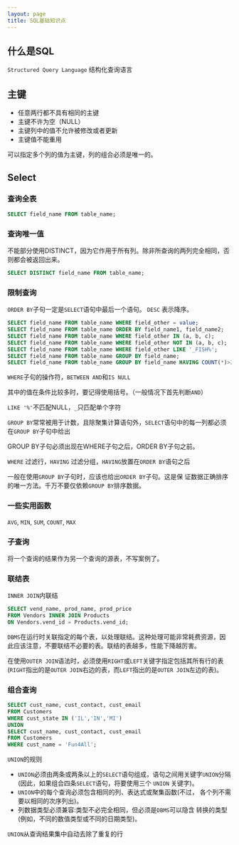 ```yaml
---
layout: page
title: SQL基础知识点
---
```



## 什么是SQL

`Structured Query Language` 结构化查询语言

## 主键

* 任意两行都不具有相同的主键
* 主键不许为空（NULL）
* 主键列中的值不允许被修改或者更新
* 主键值不能重用

可以指定多个列的值为主键，列的组合必须是唯一的。

## Select

### 查询全表

```SQL
SELECT field_name FROM table_name;
```

### 查询唯一值
不能部分使用DISTINCT，因为它作用于所有列。除非所查询的两列完全相同，否则都会被返回出来。
```SQL
SELECT DISTINCT field_name FROM table_name;
```

### 限制查询

`ORDER BY`子句一定是`SELECT`语句中最后一个语句。
`DESC` 表示降序。


```SQL
SELECT field_name FROM table_name WHERE field_other = value;
SELECT field_name FROM table_name ORDER BY field_name1, field_name2;
SELECT field_name FROM table_name WHERE field_other IN (a, b, c);
SELECT field_name FROM table_name WHERE field_other NOT IN (a, b, c);
SELECT field_name FROM table_name WHERE field_other LIKE '_FISH%';
SELECT field_name FROM table_name GROUP BY field_name;
SELECT field_name FROM table_name GROUP BY field_name HAVING COUNT(*)>2;
```
`WHERE`子句的操作符，`BETWEEN AND`和`IS NULL`

其中的值在条件比较多时，要记得使用括号。（一般情况下首先判断`AND`）

`LIKE '%'`不匹配NULL，`_`只匹配单个字符

`GROUP BY`常常被用于计数，且除聚集计算语句外，`SELECT`语句中的每一列都必须在`GROUP BY`子句中给出

GROUP BY子句必须出现在WHERE子句之后，ORDER BY子句之前。

`WHERE` 过滤行，`HAVING` 过滤分组，`HAVING`放置在`ORDER BY`语句之后

一般在使用`GROUP BY`子句时，应该也给出`ORDER BY`子句。这是保 证数据正确排序的唯一方法。千万不要仅依赖`GROUP BY`排序数据。
### 一些实用函数
`AVG`, `MIN`, `SUM`, `COUNT`, `MAX`

### 子查询
将一个查询的结果作为另一个查询的源表，不写案例了。

### 联结表
`INNER JOIN`内联结
```SQL
SELECT vend_name, prod_name, prod_price
FROM Vendors INNER JOIN Products
ON Vendors.vend_id = Products.vend_id;
```
`DBMS`在运行时关联指定的每个表，以处理联结。这种处理可能非常耗费资源，因此应该注意，不要联结不必要的表。联结的表越多，性能下降越厉害。

在使用`OUTER JOIN`语法时，必须使用`RIGHT`或`LEFT`关键字指定包括其所有行的表
(`RIGHT`指出的是`OUTER JOIN`右边的表，而`LEFT`指出的是`OUTER JOIN`左边的表)。

### 组合查询
```SQL
SELECT cust_name, cust_contact, cust_email
FROM Customers
WHERE cust_state IN ('IL','IN','MI')
UNION
SELECT cust_name, cust_contact, cust_email
FROM Customers
WHERE cust_name = 'Fun4All';
```
`UNION`的规则

* `UNION`必须由两条或两条以上的`SELECT`语句组成，语句之间用关键字`UNION`分隔(因此，如果组合四条`SELECT`语句，将要使用三个 `UNION` 关键字)。
* `UNION`中的每个查询必须包含相同的列、表达式或聚集函数(不过， 各个列不需要以相同的次序列出)。
* 列数据类型必须兼容:类型不必完全相同，但必须是`DBMS`可以隐含 转换的类型(例如，不同的数值类型或不同的日期类型)。

`UNION`从查询结果集中自动去除了重复的行
